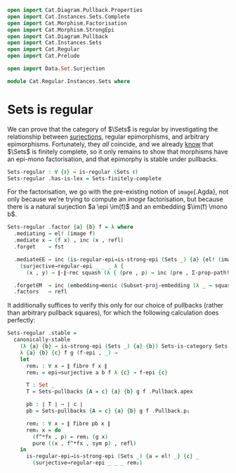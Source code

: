 ```agda
open import Cat.Diagram.Pullback.Properties
open import Cat.Instances.Sets.Complete
open import Cat.Morphism.Factorisation
open import Cat.Morphism.StrongEpi
open import Cat.Diagram.Pullback
open import Cat.Instances.Sets
open import Cat.Regular
open import Cat.Prelude

open import Data.Set.Surjection

module Cat.Regular.Instances.Sets where
```

# Sets is regular

<!--
```agda
open Factorisation
open is-regular
```
-->

We can prove that the category of $\Sets$ is regular by investigating
the relationship between [surjections], regular epimorphisms, and
arbitrary epimorphisms. Fortunately, they _all_ coincide, and we already
[know] that $\Sets$ is finitely complete, so it only remains to show
that morphisms have an epi-mono factorisation, and that epimorphy is
stable under pullbacks.

[surjections]: Data.Set.Surjection.html#surjections-are-epic
[know]: Cat.Instances.Sets.Complete.html#finite-set-limits

```agda
Sets-regular : ∀ {ℓ} → is-regular (Sets ℓ)
Sets-regular .has-is-lex = Sets-finitely-complete
```

For the factorisation, we go with the pre-existing notion of
`image`{.Agda}, not only because we're trying to compute an _image_
factorisation, but because there is a natural surjection $a \epi \im(f)$
and an embedding $\im(f) \mono b$.

```agda
Sets-regular .factor {a} {b} f = λ where
  .mediating → el! (image f)
  .mediate x → (f x) , inc (x , refl)
  .forget    → fst

  .mediate∈E → inc (is-regular-epi→is-strong-epi (Sets _) {a} {el! (image f)} _
    (surjective→regular-epi _ _ _ λ {
      (x , y) → ∥-∥-rec squash (λ { (pre , p) → inc (pre , Σ-prop-path! p) }) y }))

  .forget∈M  → inc (embedding→monic (Subset-proj-embedding (λ _ → squash)))
  .factors   → refl
```

It additionally suffices to verify this only for our choice of pullbacks
(rather than arbitrary pullback squares), for which the following
calculation does perfectly:

```agda
Sets-regular .stable =
  canonically-stable
    (λ {a} {b} → is-strong-epi (Sets _) {a} {b}) Sets-is-category Sets-pullbacks
    λ {a} {b} {c} f g (f-epi , _) →
    let
      rem₁ : ∀ x → ∥ fibre f x ∥
      rem₁ = epi→surjective a b f λ {c} → f-epi {c}

      T : Set _
      T = Sets-pullbacks {A = c} {a} {b} g f .Pullback.apex

      pb : ∣ T ∣ → ∣ c ∣
      pb = Sets-pullbacks {A = c} {a} {b} g f .Pullback.p₁

      rem₂ : ∀ x → ∥ fibre pb x ∥
      rem₂ x = do
        (f^*fx , p) ← rem₁ (g x)
        pure ((x , f^*fx , sym p) , refl)
    in
      is-regular-epi→is-strong-epi (Sets _) {a = el! _} {c} _
        (surjective→regular-epi _ _ _ rem₂)
```

